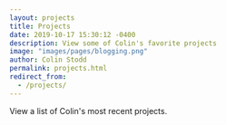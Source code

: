```yaml
---
layout: projects
title: Projects
date: 2019-10-17 15:30:12 -0400
description: View some of Colin's favorite projects
image: "images/pages/blogging.png"
author: Colin Stodd
permalink: projects.html
redirect_from:
  - /projects/
---
```



View a list of Colin's most recent projects.